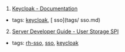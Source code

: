 1. [Keycloak - Documentation](http://www.keycloak.org/documentation.html)
  * tags: [keycloak](tags/keycloak.md), [ sso](tags/ sso.md)
2. [Server Developer Guide - User Storage SPI](https://access.redhat.com/documentation/en-us/red_hat_single_sign-on/7.1/html-single/server_developer_guide/#user-storage-spi)
  * tags: [rh-sso](tags/rh-sso.md), [sso](tags/sso.md), [keycloak](tags/keycloak.md)
